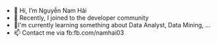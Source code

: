 - 👋 Hi, I’m Nguyễn Nam Hải
- 👀 Recently, I joined to the developer community
- 🌱I'm currently learning something about Data Analyst, Data Mining, ...
- 📫 Contact me via fb:fb.com/namhai03

<!---
namhai03 is a ✨ special ✨ repository because its `README.md` (this file) appears on your GitHub profile.
You can click the Preview link to take a look at your changes.
--->
